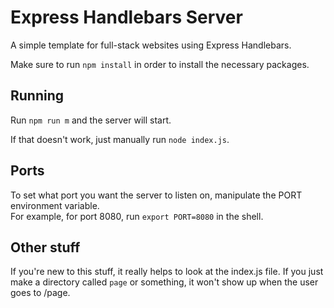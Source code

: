 # Express Handlebars Server
A simple template for full-stack websites using Express Handlebars.

Make sure to run `npm install` in order to install the necessary packages.

## Running
Run `npm run m` and the server will start.

If that doesn't work, just manually run `node index.js`.

## Ports
To set what port you want the server to listen on, manipulate the PORT environment variable.<br />
For example, for port 8080, run `export PORT=8080` in the shell.

## Other stuff
If you're new to this stuff, it really helps to look at the index.js file. If you just make a directory called `page` or something, it won't show up when the user goes to /page.
